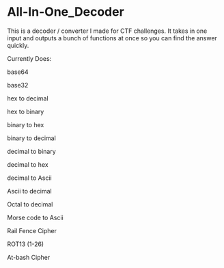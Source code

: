 # All-In-One_Decoder
This is a decoder / converter I made for CTF challenges. It takes in one input and outputs a bunch of functions at once so you can find the answer quickly.

Currently Does:

base64

base32

hex to decimal

hex to binary

binary to hex

binary to decimal

decimal to binary

decimal to hex

decimal to Ascii

Ascii to decimal

Octal to decimal

Morse code to Ascii

Rail Fence Cipher

ROT13 (1-26)

At-bash Cipher
